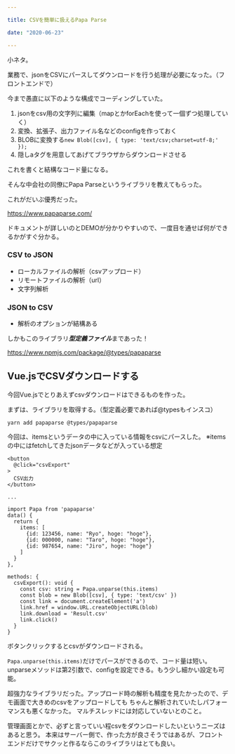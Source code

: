 ```yaml
---

title: CSVを簡単に扱えるPapa Parse

date: "2020-06-23"

---
```


小ネタ。

業務で、jsonをCSVにパースしてダウンロードを行う処理が必要になった。（フロントエンドで）

今まで愚直に以下のような構成でコーディングしていた。

1. jsonをcsv用の文字列に編集（mapとかforEachを使って一個ずつ処理していく）
2. 変換、拡張子、出力ファイル名などのconfigを作っておく
3. BLOBに変換する```new Blob([csv], { type: 'text/csv;charset=utf-8;' });```
4. 隠しaタグを用意してあげてブラウザからダウンロードさせる

これを書くと結構なコード量になる。

そんな中会社の同僚にPapa Parseというライブラリを教えてもらった。

これがだいぶ優秀だった。

https://www.papaparse.com/

ドキュメントが詳しいのとDEMOが分かりやすいので、一度目を通せば何ができるかがすぐ分かる。

### CSV to JSON
- ローカルファイルの解析（csvアップロード）
- リモートファイルの解析（url）
- 文字列解析

### JSON to CSV
- 解析のオプションが結構ある

しかもこのライブラリ***型定義ファイル***まであった！

https://www.npmjs.com/package/@types/papaparse

## Vue.jsでCSVダウンロードする

今回Vue.jsでとりあえずcsvダウンロードはできるものを作った。

まずは、ライブラリを取得する。（型定義必要であれば@typesもインスコ）

```
yarn add papaparse @types/papaparse

```

今回は、itemsというデータの中に入っている情報をcsvにパースした。
※itemsの中にはfetchしてきたjsonデータなどが入っている想定

```
<button
  @click="csvExport"
>
  CSV出力
</button>

...

import Papa from 'papaparse'
data() {
  return {
    items: [
      {id: 123456, name: "Ryo", hoge: "hoge"},
      {id: 000000, name: "Taro", hoge: "hoge"},
      {id: 987654, name: "Jiro", hoge: "hoge"}
    ]
  }
},

methods: {
  csvExport(): void {
    const csv: string = Papa.unparse(this.items)
    const blob = new Blob([csv], { type: 'text/csv' })
    const link = document.createElement('a')
    link.href = window.URL.createObjectURL(blob)
    link.download = 'Result.csv'
    link.click()
  }
}

```
ボタンクリックするとcsvがダウンロードされる。

```Papa.unparse(this.items)```だけでパースができるので、コード量は短い。unparseメソッドは第2引数で、configを設定できる。もう少し細かい設定も可能。

超強力なライブラリだった。アップロード時の解析も精度を見たかったので、デモ画面で大きめのcsvをアップロードしても
ちゃんと解析されていたしパフォーマンスも悪くなかった。 マルチスレッドには対応していないとのこと。

管理画面とかで、必ずと言っていい程csvをダウンロードしたいというニーズはあると思う。
本来はサーバー側で、作った方が良さそうではあるが、フロントエンドだけでサクッと作るならこのライブラリはとても良い。


